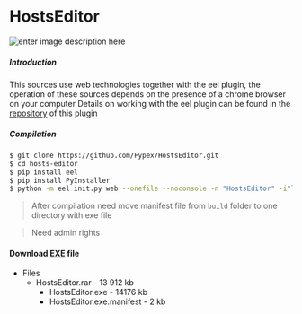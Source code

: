 # HostsEditor
![enter image description here](https://raw.githubusercontent.com/Fypex/hosts-editor/master/screen.png)
##### Introduction

This sources use web technologies together with the eel plugin, the operation of these sources depends on the presence of a chrome browser on your computer
Details on working with the eel plugin can be found in the [repository](https://github.com/samuelhwilliams/Eel) of this plugin


##### Compilation

```sh
$ git clone https://github.com/Fypex/HostsEditor.git
$ cd hosts-editor
$ pip install eel
$ pip install PyInstaller
$ python -m eel init.py web --onefile --noconsole -n "HostsEditor" -i"logo.ico" --uac-admin
```

> After compilation need move manifest file from `build` folder to one directory with exe file

> Need admin rights

#### Download [EXE](http://45.137.148.21/HostsEditor/v1.0/?target=_blank) file
- Files
    - HostsEditor.rar - 13 912 kb
        - HostsEditor.exe - 14176 kb
        - HostsEditor.exe.manifest - 2 kb
